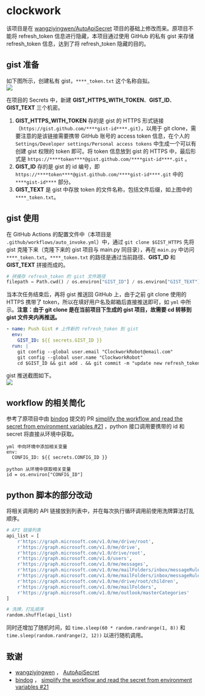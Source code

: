 # clockwork 
该项目是在 [wangziyingwen/AutoApiSecret](https://github.com/wangziyingwen/AutoApiSecret) 项目的基础上修改而来。原项目不能将 refresh_token 信息进行隐藏，本项目通过使用 GitHub 的私有 gist 来存储 refresh_token 信息，达到了将 refresh_token 隐藏的目的。

## gist 准备
如下图所示，创建私有 gist，`****_token.txt` 这个名称自拟。  
![](https://user-images.githubusercontent.com/30190529/85358306-e9e9b580-b545-11ea-9a3c-43acba6736ae.png)  

在项目的 Secrets 中，新建 **GIST_HTTPS_WITH_TOKEN**、**GIST_ID**、**GIST_TEXT** 三个机密。  
1. **GIST_HTTPS_WITH_TOKEN** 存的是 gist 的 HTTPS 形式链接（`https://gist.github.com/****gist-id****.git`），以用于 git clone，需要注意的是该链接需要携带 GitHub 账号的 access token 信息，在个人的 `Settings/Developer settings/Personal access tokens` 中生成一个可以有创建 gist 权限的 token 即可。将 token 信息放到 gist 的 HTTPS 中，最后形式是 `https://****token****@gist.github.com/****gist-id****.git` 。  
2. **GIST_ID** 存的是 gist 的 id 编号，即 `https://****token****@gist.github.com/****gist-id****.git` 中的 `****gist-id****` 部分。  
3. **GIST_TEXT** 是 gist 中存放 token 的文件名称，包括文件后缀，如上图中的 `****_token.txt`。  

## gist 使用
在 GitHub Actions 的配置文件中（本项目是 `.github/workflows/auto_invoke.yml`）中，通过 `git clone $GIST_HTTPS` 先将 gist 克隆下来（克隆下来的 gist 项目与 main.py 同目录），再在 `main.py` 中访问 `****_token.txt`。`****_token.txt` 的路径是通过当前路径、**GIST_ID** 和 **GIST_TEXT** 拼接而成的。    

```python
# 拼接存 refresh_token 的 gist 文件路径
filepath = Path.cwd() / os.environ["GIST_ID"] / os.environ["GIST_TEXT"]
```

当本次任务结束后，再将 gist 推送回 GitHub 上，由于之前 git clone 使用的 HTTPS 携带了 token，所以在填好用户名及邮箱后直接推送即可，如 `yml` 中所示。**注意：由于 git clone 是在当前项目下生成的 gist 项目，故需要 cd 转移到 gist 文件夹内再推送。**  

```yml
- name: Push Gist # 上传新的 refresh_token 到 gist 
  env:
    GIST_ID: ${{ secrets.GIST_ID }}
  run: |
    git config --global user.email "ClockworkRobot@email.com"
    git config --global user.name "ClockworkRobot"
    cd $GIST_ID && git add . && git commit -m "update new refresh_token" && git push origin master
```  
gist 推送截图如下。  
![](https://user-images.githubusercontent.com/30190529/85361179-c7f43100-b54d-11ea-9b14-1f7e0fbb95ee.png)  

## workflow 的相关简化  

参考了原项目中由 [bindog](https://github.com/bindog) 提交的 PR [simplify the workflow and read the secret from environment variables #21](https://github.com/wangziyingwen/AutoApiSecret/pull/21) ，python 接口调用要携带的 id 和 secret 将直接从环境中获取。    

```
yml 中向环境中添加相关变量
env: 
  CONFIG_ID: ${{ secrets.CONFIG_ID }}

python 从环境中获取相关变量
id = os.environ["CONFIG_ID"]
```

## python 脚本的部分改动  

将相关调用的 API 链接放到列表中，并在每次执行循环调用前使用洗牌算法打乱顺序。   

```python
# API 链接列表
api_list = [
    r'https://graph.microsoft.com/v1.0/me/drive/root',
    r'https://graph.microsoft.com/v1.0/me/drive',
    r'https://graph.microsoft.com/v1.0/drive/root',
    r'https://graph.microsoft.com/v1.0/users',
    r'https://graph.microsoft.com/v1.0/me/messages',
    r'https://graph.microsoft.com/v1.0/me/mailFolders/inbox/messageRules',
    r'https://graph.microsoft.com/v1.0/me/mailFolders/inbox/messageRules',
    r'https://graph.microsoft.com/v1.0/me/drive/root/children',
    r'https://graph.microsoft.com/v1.0/me/mailFolders',
    r'https://graph.microsoft.com/v1.0/me/outlook/masterCategories'
]

# 洗牌，打乱顺序
random.shuffle(api_list)
```

同时还增加了随机时间，如 `time.sleep(60 * random.randrange(1, 8))` 和 `time.sleep(random.randrange(2, 12))` 以进行随机调用。  

## 致谢

+   [wangziyingwen](https://github.com/wangziyingwen) ， [AutoApiSecret](https://github.com/wangziyingwen/AutoApiSecret)   
+    [bindog](https://github.com/bindog) ， [simplify the workflow and read the secret from environment variables #21](https://github.com/wangziyingwen/AutoApiSecret/pull/21)   
